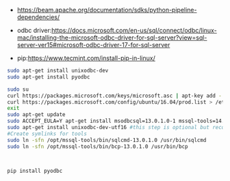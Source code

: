 -   https://beam.apache.org/documentation/sdks/python-pipeline-dependencies/

-   odbc driver:https://docs.microsoft.com/en-us/sql/connect/odbc/linux-mac/installing-the-microsoft-odbc-driver-for-sql-server?view=sql-server-ver15#microsoft-odbc-driver-17-for-sql-server

-   pip:https://www.tecmint.com/install-pip-in-linux/

```bash
sudo apt-get install unixodbc-dev
sudo apt-get install pyodbc

sudo su 
curl https://packages.microsoft.com/keys/microsoft.asc | apt-key add -
curl https://packages.microsoft.com/config/ubuntu/16.04/prod.list > /etc/apt/sources.list.d/mssql-release.list
exit
sudo apt-get update
sudo ACCEPT_EULA=Y apt-get install msodbcsql=13.0.1.0-1 mssql-tools=14.0.2.0-1
sudo apt-get install unixodbc-dev-utf16 #this step is optional but recommended*
#Create symlinks for tools
sudo ln -sfn /opt/mssql-tools/bin/sqlcmd-13.0.1.0 /usr/bin/sqlcmd 
sudo ln -sfn /opt/mssql-tools/bin/bcp-13.0.1.0 /usr/bin/bcp



pip install pyodbc
```